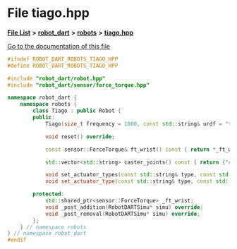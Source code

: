 

# File tiago.hpp

[**File List**](files.md) **>** [**robot\_dart**](dir_166284c5f0440000a6384365f2a45567.md) **>** [**robots**](dir_087fbdcd93b501a5d3f98df93e9f8cc4.md) **>** [**tiago.hpp**](tiago_8hpp.md)

[Go to the documentation of this file](tiago_8hpp.md)


```C++
#ifndef ROBOT_DART_ROBOTS_TIAGO_HPP
#define ROBOT_DART_ROBOTS_TIAGO_HPP

#include "robot_dart/robot.hpp"
#include "robot_dart/sensor/force_torque.hpp"

namespace robot_dart {
    namespace robots {
        class Tiago : public Robot {
        public:
            Tiago(size_t frequency = 1000, const std::string& urdf = "tiago/tiago_steel.urdf", const std::vector<std::pair<std::string, std::string>>& packages = {{"tiago_description", "tiago/tiago_description"}});

            void reset() override;

            const sensor::ForceTorque& ft_wrist() const { return *_ft_wrist; }

            std::vector<std::string> caster_joints() const { return {"caster_back_left_2_joint", "caster_back_left_1_joint", "caster_back_right_2_joint", "caster_back_right_1_joint", "caster_front_left_2_joint", "caster_front_left_1_joint", "caster_front_right_2_joint", "caster_front_right_1_joint"}; }

            void set_actuator_types(const std::string& type, const std::vector<std::string>& joint_names = {}, bool override_mimic = false, bool override_base = false, bool override_caster = false);
            void set_actuator_type(const std::string& type, const std::string& joint_name, bool override_mimic = false, bool override_base = false, bool override_caster = false);

        protected:
            std::shared_ptr<sensor::ForceTorque> _ft_wrist;
            void _post_addition(RobotDARTSimu* simu) override;
            void _post_removal(RobotDARTSimu* simu) override;
        };
    } // namespace robots
} // namespace robot_dart
#endif
```


